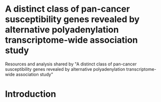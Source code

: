 # A distinct class of pan-cancer susceptibility genes revealed by alternative polyadenylation transcriptome-wide association study
Resources and analysis shared by "A distinct class of pan-cancer susceptibility genes revealed by alternative polyadenylation transcriptome-wide association study"
# Introduction
